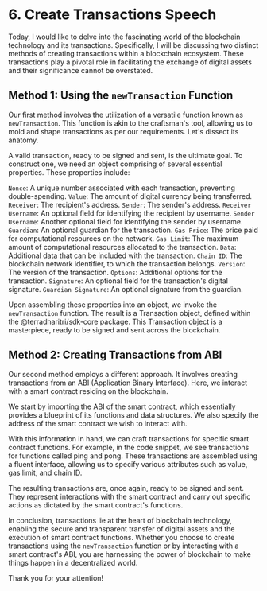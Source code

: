 # 6. Create Transactions Speech

Today, I would like to delve into the fascinating world of the blockchain technology and its transactions.
Specifically, I will be discussing two distinct methods of creating transactions within a blockchain ecosystem. 
These transactions play a pivotal role in facilitating the exchange of digital assets and their significance cannot be overstated.

## Method 1: Using the `newTransaction` Function

Our first method involves the utilization of a versatile function known as `newTransaction`. 
This function is akin to the craftsman's tool, allowing us to mold and shape transactions as per our requirements. 
Let's dissect its anatomy.

A valid transaction, ready to be signed and sent, is the ultimate goal. 
To construct one, we need an object comprising of several essential properties. 
These properties include:

`Nonce`: A unique number associated with each transaction, preventing double-spending.
`Value`: The amount of digital currency being transferred.
`Receiver`: The recipient's address.
`Sender`: The sender's address.
`Receiver Username`: An optional field for identifying the recipient by username.
`Sender Username`: Another optional field for identifying the sender by username.
`Guardian`: An optional guardian for the transaction.
`Gas Price`: The price paid for computational resources on the network.
`Gas Limit`: The maximum amount of computational resources allocated to the transaction.
`Data`: Additional data that can be included with the transaction.
`Chain ID`: The blockchain network identifier, to which the transaction belongs.
`Version`: The version of the transaction.
`Options`: Additional options for the transaction.
`Signature`: An optional field for the transaction's digital signature.
`Guardian Signature`: An optional signature from the guardian.

Upon assembling these properties into an object, we invoke the `newTransaction` function. 
The result is a Transaction object, defined within the @terradharitri/sdk-core package. 
This Transaction object is a masterpiece, ready to be signed and sent across the blockchain.

## Method 2: Creating Transactions from ABI

Our second method employs a different approach. It involves creating transactions from an ABI (Application Binary Interface). 
Here, we interact with a smart contract residing on the blockchain.

We start by importing the ABI of the smart contract, which essentially provides a blueprint of its functions and data structures. 
We also specify the address of the smart contract we wish to interact with.

With this information in hand, we can craft transactions for specific smart contract functions. 
For example, in the code snippet, we see transactions for functions called ping and pong. 
These transactions are assembled using a fluent interface, allowing us to specify various attributes such as value, gas limit, and chain ID.

The resulting transactions are, once again, ready to be signed and sent. They represent interactions with the smart contract and carry out specific actions as dictated by the smart contract's functions.


In conclusion, transactions lie at the heart of blockchain technology, enabling the secure and transparent transfer of digital assets and the execution of smart contract functions. 
Whether you choose to create transactions using the `newTransaction` function or by interacting with a smart contract's ABI, you are harnessing the power of blockchain to make things happen in a decentralized world.

Thank you for your attention!